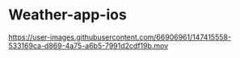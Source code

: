 # Weather-app-ios





https://user-images.githubusercontent.com/66906961/147415558-533169ca-d869-4a75-a6b5-7991d2cdf19b.mov

